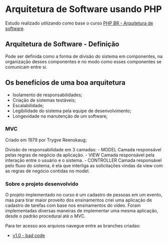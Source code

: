 # Arquitetura de Software usando PHP

Estudo realizado utilizando como base o curso [PHP BR - Arquitetura de software](https://www.youtube.com/playlist?list=PLw9GPuhnwsdOEBCDA1uN0VImix2yJd2zO).

## Arquitetura de Software - Definição
Pode ser definida como a forma de divisão do sistema em componentes, na organização desses componentes e no modo como esses componentes se comunicam entre si.

## Os benefícios de uma boa arquitetura
* Isolamento de responsabilidades;
* Criação de sistemas testáveis;
* Escalabilidade;
* Legibilidade do sistema pela equipe de desenvolvimento;
* Longevidade na manutenção de um software;

### MVC
Criado em 1979 por Trygve Reenskaug;

Divisão de responsabilidade em 3 camadas:
    - MODEL
    Camada responsável pelas regras de negócio da aplicação.
    - VIEW
    Camada responsável pela interação entre o usuário e o sistema.
    - CONTROLLER
    Camada responsável pelo fluxo do sistema, é ela que interliga as solicitações vindas da view com as regras de negócio contidas no model.
    
### Sobre o projeto desenvolvido
O projeto implementado no curso é um cadastro de pessoas em um evento, mas para tirar maior proveito dos ensinamentos criei uma aplicação de cadastro de tarefas com base nos ensinamentos do vídeo.
Foram implementadas diversas maneiras de implementar uma mesma aplicação, desde o padrão procedural até o MVC.

Para ter acesso aos arquivos navegue entre as branches criadas:
* [v1.0 - bad code](https://github.com/felipeverse/PHP-Arquitetura-De-Software/tree/v1.0-bad_code)
